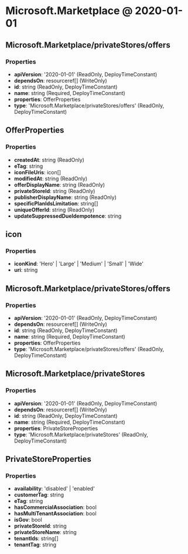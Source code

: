 # Microsoft.Marketplace @ 2020-01-01

## Microsoft.Marketplace/privateStores/offers
### Properties
* **apiVersion**: '2020-01-01' (ReadOnly, DeployTimeConstant)
* **dependsOn**: resourceref[] (WriteOnly)
* **id**: string (ReadOnly, DeployTimeConstant)
* **name**: string (Required, DeployTimeConstant)
* **properties**: OfferProperties
* **type**: 'Microsoft.Marketplace/privateStores/offers' (ReadOnly, DeployTimeConstant)

## OfferProperties
### Properties
* **createdAt**: string (ReadOnly)
* **eTag**: string
* **iconFileUris**: icon[]
* **modifiedAt**: string (ReadOnly)
* **offerDisplayName**: string (ReadOnly)
* **privateStoreId**: string (ReadOnly)
* **publisherDisplayName**: string (ReadOnly)
* **specificPlanIdsLimitation**: string[]
* **uniqueOfferId**: string (ReadOnly)
* **updateSuppressedDueIdempotence**: string

## icon
### Properties
* **iconKind**: 'Hero' | 'Large' | 'Medium' | 'Small' | 'Wide'
* **uri**: string

## Microsoft.Marketplace/privateStores/offers
### Properties
* **apiVersion**: '2020-01-01' (ReadOnly, DeployTimeConstant)
* **dependsOn**: resourceref[] (WriteOnly)
* **id**: string (ReadOnly, DeployTimeConstant)
* **name**: string (Required, DeployTimeConstant)
* **properties**: OfferProperties
* **type**: 'Microsoft.Marketplace/privateStores/offers' (ReadOnly, DeployTimeConstant)

## Microsoft.Marketplace/privateStores
### Properties
* **apiVersion**: '2020-01-01' (ReadOnly, DeployTimeConstant)
* **dependsOn**: resourceref[] (WriteOnly)
* **id**: string (ReadOnly, DeployTimeConstant)
* **name**: string (Required, DeployTimeConstant)
* **properties**: PrivateStoreProperties
* **type**: 'Microsoft.Marketplace/privateStores' (ReadOnly, DeployTimeConstant)

## PrivateStoreProperties
### Properties
* **availability**: 'disabled' | 'enabled'
* **customerTag**: string
* **eTag**: string
* **hasCommercialAssociation**: bool
* **hasMultiTenantAssociation**: bool
* **isGov**: bool
* **privateStoreId**: string
* **privateStoreName**: string
* **tenantIds**: string[]
* **tenantTag**: string

